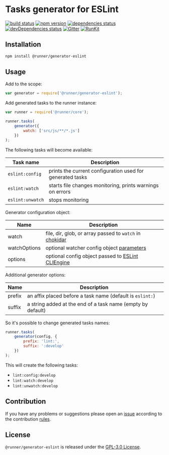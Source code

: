 Tasks generator for ESLint
==========================

[![build status](https://img.shields.io/travis/runner/generator-eslint.svg?style=flat-square)](https://travis-ci.org/runner/generator-eslint)
[![npm version](https://img.shields.io/npm/v/@runner/generator-eslint.svg?style=flat-square)](https://www.npmjs.com/package/@runner/generator-eslint)
[![dependencies status](https://img.shields.io/david/runner/generator-eslint.svg?style=flat-square)](https://david-dm.org/runner/generator-eslint)
[![devDependencies status](https://img.shields.io/david/dev/runner/generator-eslint.svg?style=flat-square)](https://david-dm.org/runner/generator-eslint?type=dev)
[![Gitter](https://img.shields.io/badge/gitter-join%20chat-blue.svg?style=flat-square)](https://gitter.im/DarkPark/runner)
[![RunKit](https://img.shields.io/badge/RunKit-try-yellow.svg?style=flat-square)](https://npm.runkit.com/@runner/generator-eslint)


## Installation ##

```bash
npm install @runner/generator-eslint
```


## Usage ##

Add to the scope:

```js
var generator = require('@runner/generator-eslint');
```

Add generated tasks to the runner instance:

```js
var runner = require('@runner/core');

runner.tasks(
    generator({
        watch: ['src/js/**/*.js']
    })
);
```

The following tasks will become available:

 Task name        | Description
------------------|-------------
 `eslint:config`  | prints the current configuration used for generated tasks
 `eslint:watch`   | starts file changes monitoring, prints warnings on errors
 `eslint:unwatch` | stops monitoring

Generator configuration object:

 Name         | Description
--------------|-------------
 watch        | file, dir, glob, or array passed to `watch` in [chokidar](https://www.npmjs.com/package/chokidar#api)
 watchOptions | optional watcher config object [parameters](https://www.npmjs.com/package/chokidar#api)
 options      | optional config object passed to [ESLint CLIEngine](https://eslint.org/docs/developer-guide/nodejs-api#cliengine)

Additional generator options:

 Name   | Description
--------|-------------
 prefix | an affix placed before a task name (default is `eslint:`)  
 suffix | a string added at the end of a task name (empty by default)
 
So it's possible to change generated tasks names: 

```js
runner.tasks(
    generator(config, {
        prefix: 'lint:',
        suffix: ':develop'
    })
);
```

This will create the following tasks:

* `lint:config:develop`  
* `lint:watch:develop`
* `lint:unwatch:develop` 
 

## Contribution ##

If you have any problems or suggestions please open an [issue](https://github.com/runner/generator-eslint/issues)
according to the contribution [rules](.github/contributing.md).


## License ##

`@runner/generator-eslint` is released under the [GPL-3.0 License](http://opensource.org/licenses/GPL-3.0).
